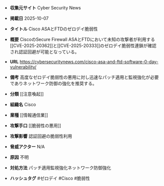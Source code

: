 - **収集元サイト**
Cyber Security News

- **掲載日**
2025-10-07

- **タイトル**
Cisco ASAとFTDのゼロデイ脆弱性

- **概要**
CiscoのSecure Firewall ASAとFTDにおいて未知の攻撃者が利用する[[CVE-2025-20362]]と[[CVE-2025-20333]]のゼロデイ脆弱性連鎖が確認され認証回避が可能となっている。

- **URL**
https://cybersecuritynews.com/cisco-asa-and-ftd-software-0-day-vulnerability/

- **備考**
高度なゼロデイ脆弱性の悪用に対し迅速なパッチ適用と監視強化が必要でありネットワーク防御の強化を推奨する。

- **分類**
[[注意喚起]]

- **組織名**
Cisco

- **業種**
[[情報通信業]]

- **攻撃手口**
[[脆弱性の悪用]]

- **攻撃影響**
認証回避の脆弱性利用

- **脅威アクター**
N/A

- **原因**
不明

- **対処方法**
パッチ適用監視強化ネットワーク防御強化

- **ハッシュタグ**
#ゼロデイ #Cisco #脆弱性
